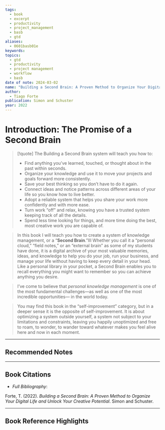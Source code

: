 ```yaml
---
tags:
  - book
  - excerpt
  - productivity
  - project_management
  - basb
  - gtd
aliases:
  - 0601basb01e
keywords: 
topics:
  - gtd
  - productivity
  - project management
  - workflow
  - basb
date of note: 2024-03-02
name: "Building a Second Brain: A Proven Method to Organize Your Digital Life and Unlock Your Creative Potential"
author:
  - Tiago Forte
publication: Simon and Schuster
year: 2022
---
```


# Introduction: The Promise of a Second Brain

>[!quote]
> The Building a Second Brain system will teach you how to: 
> - Find anything you’ve learned, touched, or thought about in the past within seconds. 
> - Organize your knowledge and use it to move your projects and goals forward more consistently. 
> - Save your best thinking so you don’t have to do it again.
> - Connect ideas and notice patterns across different areas of your life so you know how to live better. 
> - Adopt a reliable system that helps you share your work more confidently and with more ease. 
> - Turn work “off” and relax, knowing you have a trusted system keeping track of all the details. 
> - Spend less time looking for things, and more time doing the best, most creative work you are capable of.

> In this book I will teach you how to create a system of knowledge
> management, or a “**Second Brain**.”III Whether you call it a “personal cloud,”
> “field notes,” or an “external brain” as some of my students have done, it is a
> digital archive of your most valuable memories, ideas, and knowledge to help
> you do your job, run your business, and manage your life without having to keep
> every detail in your head. Like a personal library in your pocket, a Second Brain
> enables you to recall everything you might want to remember so you can achieve
> anything you desire.

> I’ve come to believe that *personal knowledge management* is one of the most
> fundamental challenges—as well as one of the most incredible opportunities—
> in the world today. 

>You may find this book in the “self-improvement” category, but in a deeper
> sense it is the opposite of self-improvement. It is about optimizing a system
> outside yourself, a system not subject to your limitations and constraints, leaving
> you happily unoptimized and free to roam, to wonder, to wander toward
> whatever makes you feel alive here and now in each moment.




-----------
##  Recommended Notes


----------
## Book Citations

- *Full Bibliography*:

Forte, T. (2022). _Building a Second Brain: A Proven Method to Organize Your Digital Life and Unlock Your Creative Potential_. Simon and Schuster.


-----------
##  Book Reference Highlights
